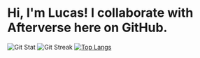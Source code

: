 # Hi, I'm Lucas! I collaborate with Afterverse here on GitHub. 

![Git Stat](https://github-readme-stats.vercel.app/api?username=lucas-quemelli-afterverse&show_icons=true&theme=tokyonight)
![Git Streak](https://github-readme-streak-stats.herokuapp.com/?user=lucas-quemelli-afterverse&theme=tokyonight)
[![Top Langs](https://github-readme-stats.vercel.app/api/top-langs/?username=lucas-quemelli-afterverse&layout=compact&theme=tokyonight)](https://github.com/lucas-quemelli-afterverse/github-readme-stats)


<!---
lucasafterverse/lucasafterverse is a ✨ special ✨ repository because its `README.md` (this file) appears on your GitHub profile.
You can click the Preview link to take a look at your changes.
--->
